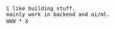 <samp>
i like building stuff. <br />
mainly work in backend and ai/ml. <br />
<a href="https://www.axdrsh.xyz/">www</a>  •  <a href="https://x.com/axdrsh">x</a>
</samp>
